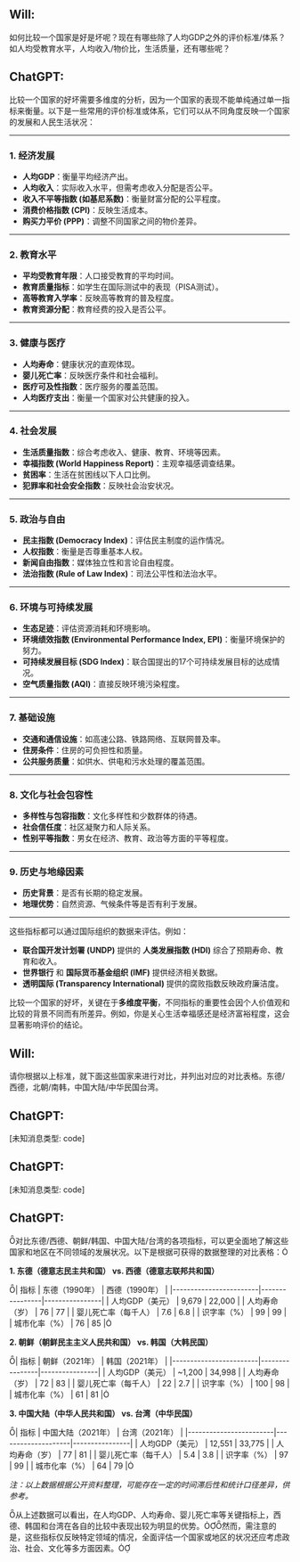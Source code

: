## Will:

 如何比较一个国家是好是坏呢？现在有哪些除了人均GDP之外的评价标准/体系？如人均受教育水平，人均收入/物价比，生活质量，还有哪些呢？

## ChatGPT:

 比较一个国家的好坏需要多维度的分析，因为一个国家的表现不能单纯通过单一指标来衡量。以下是一些常用的评价标准或体系，它们可以从不同角度反映一个国家的发展和人民生活状况：

---

### **1. 经济发展**
- **人均GDP**：衡量平均经济产出。
- **人均收入**：实际收入水平，但需考虑收入分配是否公平。
- **收入不平等指数 (如基尼系数)**：衡量财富分配的公平程度。
- **消费价格指数 (CPI)**：反映生活成本。
- **购买力平价 (PPP)**：调整不同国家之间的物价差异。

---

### **2. 教育水平**
- **平均受教育年限**：人口接受教育的平均时间。
- **教育质量指标**：如学生在国际测试中的表现（PISA测试）。
- **高等教育入学率**：反映高等教育的普及程度。
- **教育资源分配**：教育经费的投入是否公平。

---

### **3. 健康与医疗**
- **人均寿命**：健康状况的直观体现。
- **婴儿死亡率**：反映医疗条件和社会福利。
- **医疗可及性指数**：医疗服务的覆盖范围。
- **人均医疗支出**：衡量一个国家对公共健康的投入。

---

### **4. 社会发展**
- **生活质量指数**：综合考虑收入、健康、教育、环境等因素。
- **幸福指数 (World Happiness Report)**：主观幸福感调查结果。
- **贫困率**：生活在贫困线以下人口比例。
- **犯罪率和社会安全指数**：反映社会治安状况。

---

### **5. 政治与自由**
- **民主指数 (Democracy Index)**：评估民主制度的运作情况。
- **人权指数**：衡量是否尊重基本人权。
- **新闻自由指数**：媒体独立性和言论自由程度。
- **法治指数 (Rule of Law Index)**：司法公平性和法治水平。

---

### **6. 环境与可持续发展**
- **生态足迹**：评估资源消耗和环境影响。
- **环境绩效指数 (Environmental Performance Index, EPI)**：衡量环境保护的努力。
- **可持续发展目标 (SDG Index)**：联合国提出的17个可持续发展目标的达成情况。
- **空气质量指数 (AQI)**：直接反映环境污染程度。

---

### **7. 基础设施**
- **交通和通信设施**：如高速公路、铁路网络、互联网普及率。
- **住房条件**：住房的可负担性和质量。
- **公共服务质量**：如供水、供电和污水处理的覆盖范围。

---

### **8. 文化与社会包容性**
- **多样性与包容指数**：文化多样性和少数群体的待遇。
- **社会信任度**：社区凝聚力和人际关系。
- **性别平等指数**：男女在经济、教育、政治等方面的平等程度。

---

### **9. 历史与地缘因素**
- **历史背景**：是否有长期的稳定发展。
- **地理优势**：自然资源、气候条件等是否有利于发展。

---

这些指标都可以通过国际组织的数据来评估。例如：
- **联合国开发计划署 (UNDP)** 提供的 **人类发展指数 (HDI)** 综合了预期寿命、教育和收入。
- **世界银行** 和 **国际货币基金组织 (IMF)** 提供经济相关数据。
- **透明国际 (Transparency International)** 提供的腐败指数反映政府廉洁度。

比较一个国家的好坏，关键在于**多维度平衡**，不同指标的重要性会因个人价值观和比较的背景不同而有所差异。例如，你是关心生活幸福感还是经济富裕程度，这会显著影响评价的结论。

## Will:

 请你根据以上标准，就下面这些国家来进行对比，并列出对应的对比表格。东德/西德，北朝/南韩，中国大陆/中华民国台湾。

## ChatGPT:

 [未知消息类型: code]

## ChatGPT:

 [未知消息类型: code]

## ChatGPT:

 对比东德/西德、朝鲜/韩国、中国大陆/台湾的各项指标，可以更全面地了解这些国家和地区在不同领域的发展状况。以下是根据可获得的数据整理的对比表格：

**1. 东德（德意志民主共和国） vs. 西德（德意志联邦共和国）**

| 指标                   | 东德（1990年） | 西德（1990年） |
|------------------------|----------------|----------------|
| 人均GDP（美元）        | 9,679          | 22,000         |
| 人均寿命（岁）         | 76             | 77             |
| 婴儿死亡率（每千人）   | 7.6            | 6.8            |
| 识字率（%）            | 99             | 99             |
| 城市化率（%）          | 76             | 85             |

**2. 朝鲜（朝鲜民主主义人民共和国） vs. 韩国（大韩民国）**

| 指标                   | 朝鲜（2021年） | 韩国（2021年） |
|------------------------|----------------|----------------|
| 人均GDP（美元）        | ~1,200         | 34,998         |
| 人均寿命（岁）         | 72             | 83             |
| 婴儿死亡率（每千人）   | 22             | 2.7            |
| 识字率（%）            | 100            | 98             |
| 城市化率（%）          | 61             | 81             |

**3. 中国大陆（中华人民共和国） vs. 台湾（中华民国）**

| 指标                   | 中国大陆（2021年） | 台湾（2021年） |
|------------------------|--------------------|----------------|
| 人均GDP（美元）        | 12,551             | 33,775         |
| 人均寿命（岁）         | 77                 | 81             |
| 婴儿死亡率（每千人）   | 5.4                | 3.8            |
| 识字率（%）            | 97                 | 99             |
| 城市化率（%）          | 64                 | 79             |

*注：以上数据根据公开资料整理，可能存在一定的时间滞后性和统计口径差异，供参考。*

从上述数据可以看出，在人均GDP、人均寿命、婴儿死亡率等关键指标上，西德、韩国和台湾在各自的比较中表现出较为明显的优势。然而，需注意的是，这些指标仅反映特定领域的情况，全面评估一个国家或地区的状况还应考虑政治、社会、文化等多方面因素。 

